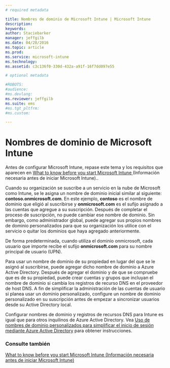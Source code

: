 ```yaml
---
# required metadata

title: Nombres de dominio de Microsoft Intune | Microsoft Intune
description:
keywords:
author: Staciebarker
manager: jeffgilb
ms.date: 04/28/2016
ms.topic: article
ms.prod:
ms.service: microsoft-intune
ms.technology:
ms.assetid: c3c136f0-330d-432a-a91f-16f7dd097e55

# optional metadata

#ROBOTS:
#audience:
#ms.devlang:
ms.reviewer: jeffgilb
ms.suite: ems
#ms.tgt_pltfrm:
#ms.custom:

---
```




# Nombres de dominio de Microsoft Intune

Antes de configurar Microsoft Intune, repase este tema y los requisitos que aparecen en [What to know before you start Microsoft Intune ](what-to-know-before-you-start-microsoft-intune.md) (Información necesaria antes de iniciar Microsoft Intune)..

Cuando su organización se suscribe a un servicio en la nube de Microsoft como Intune, se le asigna un nombre de dominio inicial similar al siguiente: **contoso.onmicrosoft.com**. En este ejemplo, **contoso** es el nombre de dominio que eligió al suscribirse y **onmicrosoft.com** es el sufijo asignado a las cuentas que agregue a su suscripción. Después de completar el proceso de suscripción, no puede cambiar ese nombre de dominio. Sin embargo, como administrador global, puede agregar sus propios nombres de dominio personalizados para que su organización los utilice con el servicio o quitar los dominios que haya agregado anteriormente.

De forma predeterminada, cuando utiliza el dominio onmicrosoft, cada usuario que importe recibe el sufijo **onmicrosoft.com** para su nombre principal de usuario (UPN).

Para usar un nombre de dominio de su propiedad en lugar del que se le asignó al suscribirse, puede agregar dicho nombre de dominio a Azure Active Directory. Después de agregar el dominio y de que se compruebe que es de su propiedad, puede crear cuentas y grupos que incluyan el nombre de dominio si cambia los registros de recurso DNS en el proveedor de host DNS. A fin de simplificar la administración de las cuentas de usuario si planea usar un dominio personalizado, configure un nombre de dominio personalizado en su suscripción antes de empezar a sincronizar usuarios desde su Active Directory local.

Configurar nombres de dominio y registros de recursos DNS para Intune es igual que para otros inquilinos de Azure Active Directory. Vea [Uso de nombres de dominio personalizados para simplificar el inicio de sesión mediante Azure Active Directory](https://azure.microsoft.com/documentation/articles/active-directory-add-domain/) para obtener instrucciones.

### Consulte también
[What to know before you start Microsoft Intune (Información necesaria antes de iniciar Microsoft Intune)](what-to-know-before-you-start-microsoft-intune.md)


<!--HONumber=May16_HO1-->


